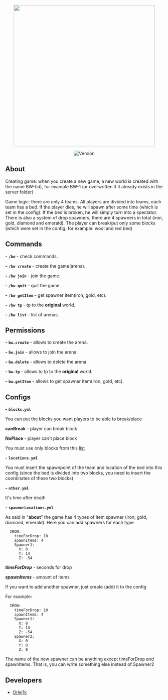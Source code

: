 <p align="center">
      <img src="https://i.ibb.co/3f95tvH/2023-03-28-214548130.png" width="450">
</p>

<p align="center">
   <img src="https://img.shields.io/badge/Version-1.16.5--1.19.4-blue" alt="Version">
</p>

## About

Creating game: when you create a new game, a new world is created with the name BW-(id), for example BW-1 (or overwritten if it already exists in the server folder)

Game logic: there are only 4 teams. All players are divided into teams, each team has a bed. If the player dies, he will spawn after some time (which is set in the config). If the bed is broken, he will simply turn into a spectator. There is also a system of drop spawners, there are 4 spawners in total (iron, gold, diamond and emerald). The player can break/put only some blocks (which were set in the config, for example: wool and red bed)

## Commands

**-** **`/bw`** - check commands.

**-** **`/bw create`** - create the game(arena).

**-** **`/bw join`** - join the game.

**-** **`/bw quit`** - quit the game.

**-** **`/bw getItem`** - get spawner item(iron, gold, etc).

**-** **`/bw tp`** - tp to the **original** world.

**-** **`/bw list`** - list of arenas.

## Permissions

**-** **`bw.create`** - allows to create the arena.

**-** **`bw.join`** - allows to join the arena.

**-** **`bw.delete`** - allows to delete the arena.

**-** **`bw.tp`** - allows to tp to the **original** world.

**-** **`bw.getItem`** - allows to get spawner item(iron, gold, etc).

## Configs

**-** **`blocks.yml`**

You can put the blocks you want players to be able to break/place

**canBreak** - player can break block

**NoPlace** - player can't place block

You must use only blocks from this [list](https://helpch.at/docs/1.16.5/org/bukkit/Material.html)

**-** **`locations.yml`**

You must insert the spawnpoint of the team and location of the bed into this config (since the bed is divided into two blocks, you need to insert the coordinates of these two blocks)

**-** **`other.yml`**

It's time after death

**-** **`spawnerLocations.yml`**

As said in "**about**" the game has 4 types of item spawner (iron, gold, diamond, emerald). Here you can add spawners for each type

```
  IRON:
    timeForDrop: 10
    spawnItems: 4
    Spawner1:
      X: 8
      Y: 14
      Z: -54
```

***timeForDrop*** - seconds for drop

***spawnItems*** - amount of items

If you want to add another spawner, just create (add) it to the config

For example:

```
  IRON:
    timeForDrop: 10
    spawnItems: 4
    Spawner1:
      X: 8
      Y: 14
      Z: -54
    Spawner2:
      X: 0
      Y: 0
      Z: 0
```

The name of the new spawner can be anything except timeForDrop and spawnItems. That is, you can write something else instead of Spawner2

## Developers

- [Orlej1k](https://github.com/Orlej1k)
